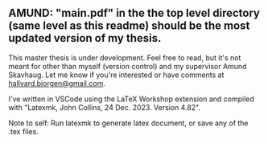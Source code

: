 ## AMUND: "main.pdf" in the the top level directory (same level as this readme) should be the most updated version of my thesis.

This master thesis is under development. Feel free to read, but it's not meant for other than myself (version control) and my supervisor Amund Skavhaug. Let me know if you're interested or have comments at hallvard.bjorgen@gmail.com.

I've written in VSCode using the LaTeX Workshop extension and compiled with "Latexmk, John Collins, 24 Dec. 2023. Version 4.82".

Note to self: Run latexmk to generate latex document, or save any of the .tex files. 
